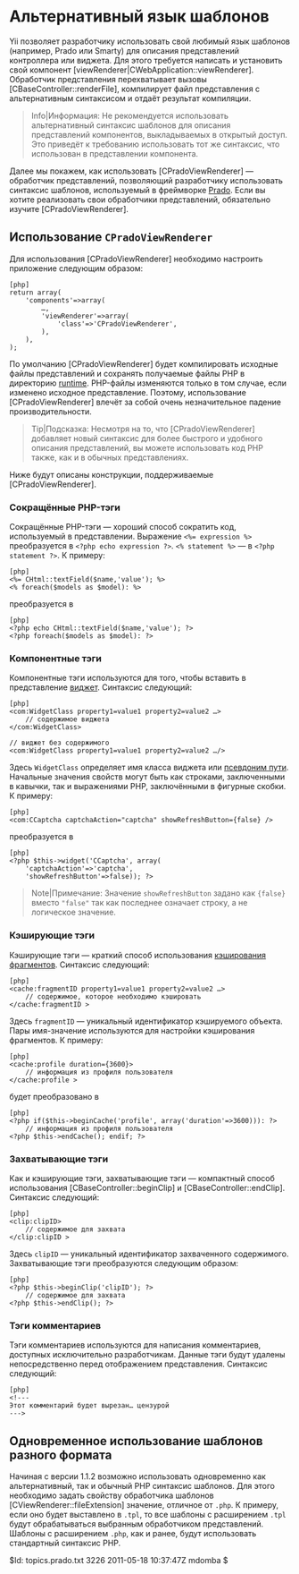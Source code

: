 Альтернативный язык шаблонов
============================

Yii позволяет разработчику использовать свой любимый язык шаблонов (например,
Prado или Smarty) для описания представлений контроллера или виджета. Для этого
требуется написать и установить свой компонент [viewRenderer|CWebApplication::viewRenderer].
Обработчик представления перехватывает вызовы [CBaseController::renderFile],
компилирует файл представления с альтернативным синтаксисом и отдаёт результат
компиляции.

> Info|Информация: Не рекомендуется использовать альтернативный синтаксис шаблонов
для описания представлений компонентов, выкладываемых в открытый доступ. Это
приведёт к требованию использовать тот же синтаксис, что использован в представлении
компонента.

Далее мы покажем, как использовать [CPradoViewRenderer] — обработчик представлений,
позволяющий разработчику использовать синтаксис шаблонов, используемый в фреймворке
[Prado](http://www.pradosoft.com/). Если вы хотите реализовать свои обработчики
представлений, обязательно изучите [CPradoViewRenderer].

Использование `CPradoViewRenderer`
----------------------------------

Для использования [CPradoViewRenderer] необходимо настроить приложение
следующим образом:

~~~
[php]
return array(
	'components'=>array(
		…,
		'viewRenderer'=>array(
			'class'=>'CPradoViewRenderer',
		),
	),
);
~~~

По умолчанию [CPradoViewRenderer] будет компилировать исходные файлы представлений и
сохранять получаемые файлы PHP в директорию [runtime](/doc/guide/basics.convention#directory).
PHP-файлы изменяются только в том случае, если изменено исходное представление.
Поэтому, использование [CPradoViewRenderer] влечёт за собой очень незначительное
падение производительности.

> Tip|Подсказка: Несмотря на то, что [CPradoViewRenderer] добавляет новый синтаксис
для более быстрого и удобного описания представлений, вы можете использовать код
PHP также, как и в обычных представлениях.

Ниже будут описаны конструкции, поддерживаемые [CPradoViewRenderer].

### Сокращённые PHP-тэги

Сокращённые PHP-тэги — хороший способ сократить код, используемый в представлении.
Выражение `<%= expression %>` преобразуется в `<?php echo expression ?>`.
`<% statement %>` — в `<?php statement ?>`. К примеру:

~~~
[php]
<%= CHtml::textField($name,'value'); %>
<% foreach($models as $model): %>
~~~

преобразуется в

~~~
[php]
<?php echo CHtml::textField($name,'value'); ?>
<?php foreach($models as $model): ?>
~~~

### Компонентные тэги

Компонентные тэги используются для того, чтобы вставить в представление
[виджет](/doc/guide/basics.view#widget). Синтаксис следующий:

~~~
[php]
<com:WidgetClass property1=value1 property2=value2 …>
	// содержимое виджета
</com:WidgetClass>

// виджет без содержимого
<com:WidgetClass property1=value1 property2=value2 …/>
~~~

Здесь `WidgetClass` определяет имя класса виджета или
[псевдоним пути](/doc/guide/basics.namespace). Начальные значения свойств могут
быть как строками, заключенными в кавычки, так и выражениями PHP, заключёнными в
фигурные скобки. К примеру:

~~~
[php]
<com:CCaptcha captchaAction="captcha" showRefreshButton={false} />
~~~

преобразуется в

~~~
[php]
<?php $this->widget('CCaptcha', array(
	'captchaAction'=>'captcha',
	'showRefreshButton'=>false)); ?>
~~~

> Note|Примечание: Значение `showRefreshButton` задано как `{false}`
вместо `"false"` так как последнее означает строку, а не логическое значение.

### Кэширующие тэги

Кэширующие тэги — краткий способ использования
[кэширования фрагментов](/doc/guide/caching.fragment). Синтаксис следующий:

~~~
[php]
<cache:fragmentID property1=value1 property2=value2 …>
	// содержимое, которое необходимо кэшировать
</cache:fragmentID >
~~~

Здесь `fragmentID` — уникальный идентификатор кэшируемого объекта. Пары имя-значение
используются для настройки кэширования фрагментов. К примеру:

~~~
[php]
<cache:profile duration={3600}>
	// информация из профиля пользователя
</cache:profile >
~~~

будет преобразовано в

~~~
[php]
<?php if($this->beginCache('profile', array('duration'=>3600))): ?>
	// информация из профиля пользователя
<?php $this->endCache(); endif; ?>
~~~

### Захватывающие тэги

Как и кэширующие тэги, захватывающие тэги — компактный способ использования
[CBaseController::beginClip] и [CBaseController::endClip]. Синтаксис следующий:

~~~
[php]
<clip:clipID>
	// содержимое для захвата
</clip:clipID >
~~~

Здесь `clipID` — уникальный идентификатор захваченного содержимого.
Захватывающие тэги преобразуются следующим образом:

~~~
[php]
<?php $this->beginClip('clipID'); ?>
	// содержимое для захвата
<?php $this->endClip(); ?>
~~~

### Тэги комментариев

Тэги комментариев используются для написания комментариев, доступных исключительно
разработчикам. Данные тэги будут удалены непосредственно перед отображением
представления. Синтаксис следующий:

~~~
[php]
<!---
Этот комментарий будет вырезан… цензурой
--->
~~~

Одновременное использование шаблонов разного формата
----------------------------------------------------

Начиная с версии 1.1.2 возможно использовать одновременно как альтернативный, так и
обычный PHP синтаксис шаблонов. Для этого необходимо задать свойству обработчика
шаблонов [CViewRenderer::fileExtension] значение, отличное от `.php`.
К примеру, если оно будет выставлено в `.tpl`, то все шаблоны с расширением `.tpl` будут
обрабатываться выбранным обработчиком представлений. Шаблоны с расширением `.php`,
как и ранее, будут использовать стандартный синтаксис PHP.


<div class="revision">$Id: topics.prado.txt 3226 2011-05-18 10:37:47Z mdomba $</div>